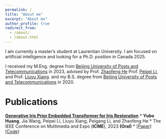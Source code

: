 ```yaml
---
permalink: /
title: "About me"
excerpt: "About me"
author_profile: true
redirect_from: 
  - /about/
  - /about.html
---
```


I am currently a master’s student at Laurentian University. I am focused on artificial intelligence and looking for a Ph.D. position in Canada 2025.

I received my M.Eng. degree from [Beijing University of Posts and Telecommunications](https://www.bupt.edu.cn/) in 2023, advised by Prof. [Zhaofeng He](https://teacher.bupt.edu.cn/hezhaofeng/en/index.htm) Prof. [Peipei Li](https://scholar.google.com/citations?user=A0khpKYAAAAJ&hl=en), and Prof. [Liuyu Xiang](https://teacher.bupt.edu.cn/xiangliuyu/en/index.htm).
and my B.S. degree from [Beijing University of Posts and Telecommunications](https://www.bupt.edu.cn/) in 2020.



Publications
======
**[Generative Iris Prior Embedded Transformer for Iris Restoration](http://sawyercharlton.github.io/home/files/Generative_Iris_Prior_Embedded_Transformer_for_Iris_Restoration.pdf)**
	* **Yubo Huang**, Jia Wang, Peipei Li, Liuyu Xiang, Peigang Li, and Zhaofeng He
	* The IEEE Conference on Multimedia and Expo (**ICME**), 2023 **(Oral)**
	* \[[Paper](http://sawyercharlton.github.io/home/files/Generative_Iris_Prior_Embedded_Transformer_for_Iris_Restoration.pdf)\]  \[[Code](https://github.com/sawyercharlton/Gformer)\]
